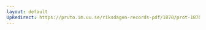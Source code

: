 ```yaml
---
layout: default
UpRedirect: https://pruto.im.uu.se/riksdagen-records-pdf/1870/prot-1870--ak--421/prot-1870--ak--421_005.pdf
---
```

